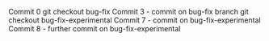 Commit 0
git checkout bug-fix
Commit 3 - commit on bug-fix branch
git checkout bug-fix-experimental
Commit 7 - commit on bug-fix-experimental
Commit 8 - further commit on bug-fix-experimental
